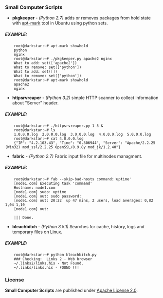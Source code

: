 ### Small Computer Scripts
* **pkgkeeper** - *(Python 2.7)* adds or removes packages from hold state with [apt-mark](http://manpages.ubuntu.com/manpages/trusty/en/man8/apt-mark.8.html) tool in Ubuntu using python sets.

##### EXAMPLE:
```
	root@darkstar:~# apt-mark showhold
	python
	nginx
	root@darkstar:~# ./pkgkeeper.py apache2 nginx
	What to add: set(['apache2'])
	What to remove: set(['python'])
	What to add: set([])
	What to remove: set(['python'])
	root@darkstar:~# apt-mark showhold
	apache2
	nginx
```

* **httpsrvreaper** - *(Python 3.2)* simple HTTP scanner to collect information about "Server" header.

##### EXAMPLE:
```
	root@darkstar:~# ./httpsrvreaper.py 1 5 &
	root@darkstar:~# ls
	1.0.0.0.log  2.0.0.0.log  3.0.0.0.log  4.0.0.0.log  5.0.0.0.log
	root@darkstar:~# cat 4.0.0.0.log
	{"IP": "4.2.103.43", "Time": "0.306944", "Server": "Apache/2.2.25 (Win32) mod_ssl/2.2.25 OpenSSL/0.9.8y mod_jk/1.2.40"}
```

* **fabric** - *(Python 2.7)* Fabric input file for multinodes managment.

##### EXAMPLE:
```
	root@darkstar:~# fab --skip-bad-hosts command:'uptime'
	[node1.com] Executing task 'command'
	Hostname: node1.com
	[node1.com] sudo: uptime
	[node1.com] out: sudo password:
	[node1.com] out: 20:22  up 47 mins, 2 users, load averages: 0,82 1,04 1,10
	[node1.com] out:

	||| Done.
```

* **bleachbitch** - *(Python 3.5.1)* Searches for cache, history, logs and temporary files on Linux.
##### EXAMPLE:
```
	root@darkstar:~# python bleachbitch.py
	### Checking:  Links 2 - Web browser
	~/.links2/links.his - Not Found.
	~/.links/links.his - FOUND !!!
```

### License

**Small Computer Scripts** are published under [Apache License 2.0](http://www.apache.org/licenses/LICENSE-2.0).
